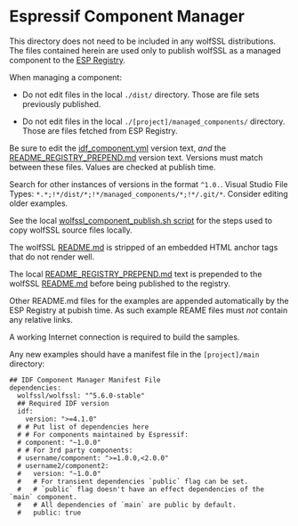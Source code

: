 # Espressif Component Manager

This directory does not need to be included in any wolfSSL distributions. The files
contained herein are used only to publish wolfSSL as a managed component to the [ESP Registry](https://components.espressif.com/).

When managing a component:

* Do not edit files in the local `./dist/` directory. Those are file sets previously published.

* Do not edit files in the local `./[project]/managed_components/` directory. Those are files fetched from ESP Registry.

Be sure to edit the [idf_component.yml](./idf_component.yml) version text, _and_ the 
[README_REGISTRY_PREPEND.md](./README_REGISTRY_PREPEND.md) version text. Versions must match between these files.
Values are checked at publish time.

Search for other instances of versions in the format `^1.0.`. Visual Studio File Types: `*.*;!*/dist/*;!*/managed_components/*;!*/.git/*`.
Consider editing older examples.

See the local [wolfssl_component_publish.sh script](./wolfssl_component_publish.sh) for the steps used to copy wolfSSL
source files locally.

The wolfSSL [README.md](https://github.com/wolfSSL/wolfssl/blob/master/README.md) is stripped of an embedded HTML
anchor tags that do not render well.

The local [README_REGISTRY_PREPEND.md](./README_REGISTRY_PREPEND.md) text is prepended to the 
wolfSSL [README.md](https://github.com/wolfSSL/wolfssl/blob/master/README.md) before being published to the registry.

Other README.md files for the examples are appended automatically by the ESP Registry at pubish time.
As such example REAME files must _not_ contain any relative links.

A working Internet connection is required to build the samples.

Any new examples should have a manifest file in the `[project]/main` directory:

```
## IDF Component Manager Manifest File
dependencies:
  wolfssl/wolfssl: "^5.6.0-stable"
  ## Required IDF version
  idf:
    version: ">=4.1.0"
  # # Put list of dependencies here
  # # For components maintained by Espressif:
  # component: "~1.0.0"
  # # For 3rd party components:
  # username/component: ">=1.0.0,<2.0.0"
  # username2/component2:
  #   version: "~1.0.0"
  #   # For transient dependencies `public` flag can be set.
  #   # `public` flag doesn't have an effect dependencies of the `main` component.
  #   # All dependencies of `main` are public by default.
  #   public: true
  ```
